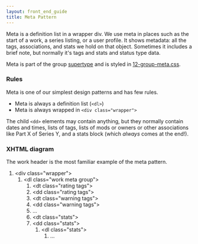 ```yaml
---
layout: front_end_guide
title: Meta Pattern
---
```


Meta is a definition list in a wrapper div. We use meta in places such as the start of a work, a series listing, or a user profile. It shows metadata: all the tags, associations, and stats we hold on that object. Sometimes it includes a brief note, but normally it's tags and stats and status type data.

Meta is part of the group [supertype](supertype) and is styled in [12-group-meta.css](https://github.com/otwcode/otwarchive/blob/master/public/stylesheets/site/2.0/12-group-meta.css).

### Rules

Meta is one of our simplest design patterns and has few rules.

* Meta is always a definition list (`<dl>`)
* Meta is always wrapped in `<div class="wrapper">`

The child `<dd>` elements may contain anything, but they normally contain dates and times, lists of tags, lists of mods or owners or other associations like Part X of Series Y, and a stats block (which *always* comes at the end!).

### XHTML diagram

The work header is the most familiar example of the meta pattern.

<ol class="diagram">
<li>&lt;div class="wrapper"&gt;
<ol>
<li>&lt;dl class="work meta group"&gt;
<ol>
<li>&lt;dt class="rating tags"&gt;</li>
<li>&lt;dd class="rating tags"&gt;</li>
<li>&lt;dt class="warning tags"&gt;</li>
<li>&lt;dd class="warning tags"&gt;</li>
<li>...</li>
<li>&lt;dt class="stats"&gt;</li>
<li>&lt;dd class="stats"&gt;
<ol>
<li>&lt;dl class="stats"&gt;
<ol>
<li>...</li>
</ol></li>
</ol></li>
</ol></li>
</ol></li>
</ol>
